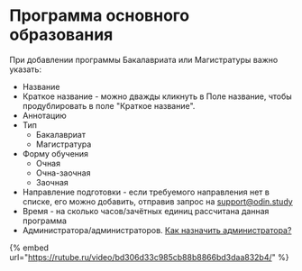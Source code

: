 # Программа основного образования

При добавлении программы Бакалавриата или Магистратуры важно указать:

* Название
* Краткое название -  можно дважды кликнуть в Поле название, чтобы продублировать в поле "Краткое название".
* Аннотацию
* Тип
  * Бакалавриат
  * Магистратура
* Форму обучения
  * Очная
  * Очна-заочная
  * Заочная
* Направление подготовки - если требуемого направления нет в списке, его можно добавить, отправив запрос на [support@odin.study](mailto:support@odin.study)
* Время - на сколько часов/зачётных единиц рассчитана данная программа
* Администратора/администраторов. [Как назначить администратора?](../../../instrukcii-po-rabote/dlya-administratorov/kak-naznachit-administratora-..md)

{% embed url="https://rutube.ru/video/bd306d33c985cb88b8866bd3daa832b4/" %}
